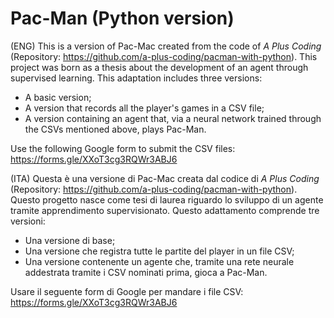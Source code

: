 # Pac-Man (Python version)

(ENG)
This is a version of Pac-Mac created from the code of *A Plus Coding* (Repository: https://github.com/a-plus-coding/pacman-with-python).
This project was born as a thesis about the development of an agent through supervised learning.
This adaptation includes three versions:
- A basic version;
- A version that records all the player's games in a CSV file;
- A version containing an agent that, via a neural network trained through the CSVs mentioned above, plays Pac-Man.

Use the following Google form to submit the CSV files: https://forms.gle/XXoT3cg3RQWr3ABJ6

(ITA)
Questa è una versione di Pac-Mac creata dal codice di *A Plus Coding* (Repository: https://github.com/a-plus-coding/pacman-with-python).
Questo progetto nasce come tesi di laurea riguardo lo sviluppo di un agente tramite apprendimento supervisionato.
Questo adattamento comprende tre versioni:
- Una versione di base;
- Una versione che registra tutte le partite del player in un file CSV;
- Una versione contenente un agente che, tramite una rete neurale addestrata tramite i CSV nominati prima, gioca a Pac-Man.

Usare il seguente form di Google per mandare i file CSV: https://forms.gle/XXoT3cg3RQWr3ABJ6

